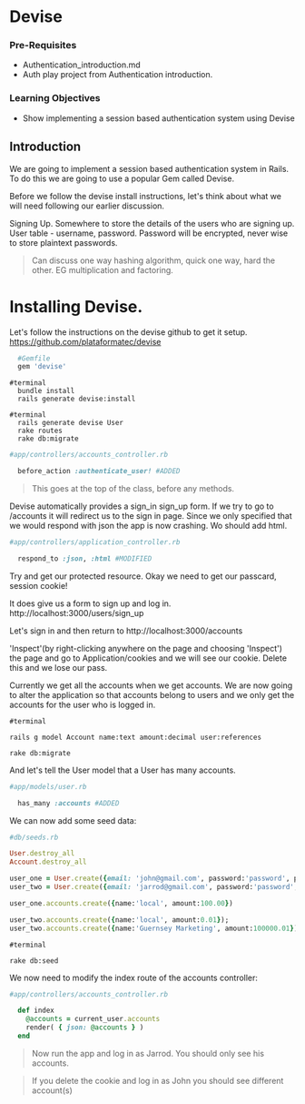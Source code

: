 # Devise

### Pre-Requisites
 - Authentication_introduction.md
 - Auth play project from Authentication introduction.

### Learning Objectives
 - Show implementing a session based authentication system using Devise

## Introduction
We are going to implement a session based authentication system in Rails.  To do this we are going to use a popular Gem called Devise.

Before we follow the devise install instructions, let's think about what we will need following our earlier discussion.

Signing Up.  Somewhere to store the details of the users who are signing up. 
  User table - username, password.
  Password will be encrypted,  never wise to store plaintext passwords.  

> Can discuss one way hashing algorithm, quick one way, hard the other. EG multiplication and factoring.

# Installing Devise.

  Let's follow the instructions on the devise github to get it setup.
  https://github.com/plataformatec/devise

```ruby
  #Gemfile
  gem 'devise'
```

```
#terminal
  bundle install
  rails generate devise:install

#terminal
  rails generate devise User
  rake routes
  rake db:migrate
  ```

```ruby
#app/controllers/accounts_controller.rb

  before_action :authenticate_user! #ADDED
```

> This goes at the top of the class, before any methods.

Devise automatically provides a sign_in sign_up form. If we try to go to /accounts it will redirect us to the sign in page. Since we only specified that we would respond with json the app is now crashing. Wo should add html.

```ruby
#app/controllers/application_controller.rb

  respond_to :json, :html #MODIFIED
```

Try and get our protected resource.  Okay we need to get our passcard, session cookie!

It does give us a form to sign up and log in.
http://localhost:3000/users/sign_up

Let's sign in and then return to   http://localhost:3000/accounts

'Inspect'(by right-clicking anywhere on the page and choosing 'Inspect') the page and go to Application/cookies  and we will see our cookie.  Delete this and we lose our pass.

Currently we get all the accounts when we get accounts. We are now going to alter the application so that accounts belong to users and we only get the accounts for the user who is logged in.

```
#terminal

rails g model Account name:text amount:decimal user:references

rake db:migrate
```

And let's tell the User model that a User has many accounts.

```ruby
#app/models/user.rb

  has_many :accounts #ADDED
```

We can now add some seed data:

```ruby
#db/seeds.rb

User.destroy_all
Account.destroy_all

user_one = User.create({email: 'john@gmail.com', password:'password', password_confirmation:'password'})
user_two = User.create({email: 'jarrod@gmail.com', password:'password', password_confirmation:'password'})

user_one.accounts.create({name:'local', amount:100.00})

user_two.accounts.create({name:'local', amount:0.01});
user_two.accounts.create({name:'Guernsey Marketing', amount:100000.01});
```

```
#terminal

rake db:seed
```

We now need to modify the index route of the accounts controller:

```ruby
#app/controllers/accounts_controller.rb

  def index
    @accounts = current_user.accounts
    render( { json: @accounts } )
  end
```

>Now run the app and log in as Jarrod. You should only see his accounts. 

> If you delete the cookie and log in as John you should see different account(s) 
